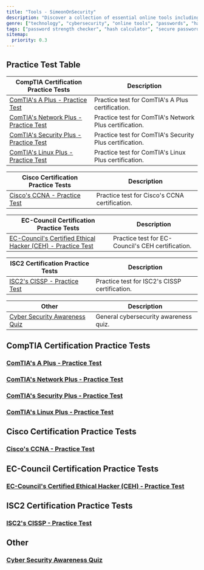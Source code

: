 ```yaml
---
title: "Tools - SimeonOnSecurity"
description: "Discover a collection of essential online tools including a Password Strength Checker and Hash Calculator. Enhance your online security and protect your sensitive information."
genre: ["technology", "cybersecurity", "online tools", "passwords", "hash calculator", "password strength", "password checker", "password best practices", "password security", "data protection", "online privacy"]
tags: ["password strength checker", "hash calculator", "secure passwords", "password security tool", "password strength test", "password complexity", "password complexity requirements", "password security tips", "strong passwords", "password strength guidelines", "password protection", "online account security", "data security", "password entropy", "password strength meter", "password security recommendations", "password manager", "password hygiene", "password policy", "password complexity rules", "password audit"]
sitemap:
  priority: 0.3
---
```


## Practice Test Table
| CompTIA Certification Practice Tests          | Description                       |
|----------------------------------------------|------------------------|
| [ComTIA's A Plus - Practice Test](/a-plus-practice-test)        |  Practice test for ComTIA's A Plus certification. |
| [ComTIA's Network Plus - Practice Test](/network-plus-practice-test) |  Practice test for ComTIA's Network Plus certification. |
| [ComTIA's Security Plus - Practice Test](/security-plus-practice-test) |  Practice test for ComTIA's Security Plus certification. |
| [ComTIA's Linux Plus - Practice Test](/linux-plus-practice-test)   |  Practice test for ComTIA's Linux Plus certification. |

| Cisco Certification Practice Tests           | Description                       |
|----------------------------------------------|------------------------|
| [Cisco's CCNA - Practice Test](/ccna-practice-test)             |  Practice test for Cisco's CCNA certification. |

| EC-Council Certification Practice Tests      |  Description                      |
|----------------------------------------------|------------------------|
| [EC-Council's Certified Ethical Hacker (CEH) - Practice Test](/ceh-practice-test) | Practice test for EC-Council's CEH certification. |

| ISC2 Certification Practice Tests            | Description                       |
|----------------------------------------------|------------------------|
| [ISC2's CISSP - Practice Test](/cissp-practice-test)           |  Practice test for ISC2's CISSP certification. |

| Other                                        |  Description                      |
|----------------------------------------------|------------------------|
| [Cyber Security Awareness Quiz](/quiz)          | General cybersecurity awareness quiz. |


## CompTIA Certification Practice Tests
### [ComTIA's A Plus - Practice Test](/a-plus-practice-test)
### [ComTIA's Network Plus - Practice Test](/network-plus-practice-test)
### [ComTIA's Security Plus - Practice Test](/security-plus-practice-test)
### [ComTIA's Linux Plus - Practice Test](/linux-plus-practice-test)

## Cisco Certification Practice Tests
### [Cisco's CCNA - Practice Test](/ccna-practice-test)


## EC-Council Certification Practice Tests
### [EC-Council's Certified Ethical Hacker (CEH) - Practice Test](/ceh-practice-test)

## ISC2 Certification Practice Tests
### [ISC2's CISSP - Practice Test](/cissp-practice-test)

## Other
### [Cyber Security Awareness Quiz](/quiz)